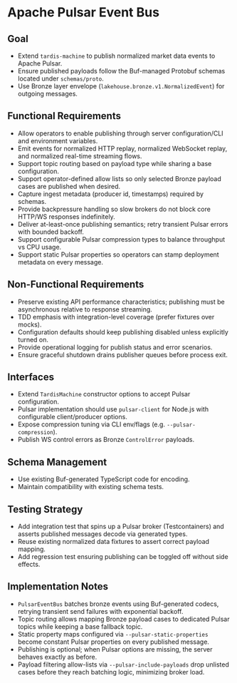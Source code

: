 # Apache Pulsar Event Bus

## Goal

- Extend `tardis-machine` to publish normalized market data events to Apache Pulsar.
- Ensure published payloads follow the Buf-managed Protobuf schemas located under `schemas/proto`.
- Use Bronze layer envelope (`lakehouse.bronze.v1.NormalizedEvent`) for outgoing messages.

## Functional Requirements

- Allow operators to enable publishing through server configuration/CLI and environment variables.
- Emit events for normalized HTTP replay, normalized WebSocket replay, and normalized real-time streaming flows.
- Support topic routing based on payload type while sharing a base configuration.
- Support operator-defined allow lists so only selected Bronze payload cases are published when desired.
- Capture ingest metadata (producer id, timestamps) required by schemas.
- Provide backpressure handling so slow brokers do not block core HTTP/WS responses indefinitely.
- Deliver at-least-once publishing semantics; retry transient Pulsar errors with bounded backoff.
- Support configurable Pulsar compression types to balance throughput vs CPU usage.
- Support static Pulsar properties so operators can stamp deployment metadata on every message.

## Non-Functional Requirements

- Preserve existing API performance characteristics; publishing must be asynchronous relative to response streaming.
- TDD emphasis with integration-level coverage (prefer fixtures over mocks).
- Configuration defaults should keep publishing disabled unless explicitly turned on.
- Provide operational logging for publish status and error scenarios.
- Ensure graceful shutdown drains publisher queues before process exit.

## Interfaces

- Extend `TardisMachine` constructor options to accept Pulsar configuration.
- Pulsar implementation should use `pulsar-client` for Node.js with configurable client/producer options.
- Expose compression tuning via CLI env/flags (e.g. `--pulsar-compression`).
- Publish WS control errors as Bronze `ControlError` payloads.

## Schema Management

- Use existing Buf-generated TypeScript code for encoding.
- Maintain compatibility with existing schema tests.

## Testing Strategy

- Add integration test that spins up a Pulsar broker (Testcontainers) and asserts published messages decode via generated types.
- Reuse existing normalized data fixtures to assert correct payload mapping.
- Add regression test ensuring publishing can be toggled off without side effects.

## Implementation Notes

- `PulsarEventBus` batches bronze events using Buf-generated codecs, retrying transient send failures with exponential backoff.
- Topic routing allows mapping Bronze payload cases to dedicated Pulsar topics while keeping a base fallback topic.
- Static property maps configured via `--pulsar-static-properties` become constant Pulsar properties on every published message.
- Publishing is optional; when Pulsar options are missing, the server behaves exactly as before.
- Payload filtering allow-lists via `--pulsar-include-payloads` drop unlisted cases before they reach batching logic, minimizing broker load.
